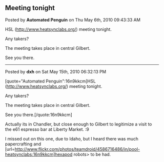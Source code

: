 ## Meeting tonight
Posted by **Automated Penguin** on Thu May 6th, 2010 09:43:33 AM

HSL (<!-- m --><a class="postlink" href="http://www.heatsynclabs.org/">http://www.heatsynclabs.org/</a><!-- m -->) meeting tonight.

Any takers?

The meeting takes place in central Gilbert.

See you there.

--------------------------------------------------------------------------------

Posted by **dxh** on Sat May 15th, 2010 06:32:13 PM

[quote="Automated Penguin":16n9kkcm]HSL (<!-- m --><a class="postlink" href="http://www.heatsynclabs.org/">http://www.heatsynclabs.org/</a><!-- m -->) meeting tonight.

Any takers?

The meeting takes place in central Gilbert.

See you there.[/quote:16n9kkcm]

Actually its in Chandler, but close enough to Gilbert to legitimize a visit to the e61 espresso bar at Liberty Market. :9

I missed out on this one, due to Idaho, but I heard there was much papercrafting and [url=http://www.flickr.com/photos/teamdroid/4586716486/in/pool-heatsynclabs:16n9kkcm]hexapod robots> to be had.
